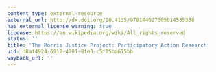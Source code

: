 ```yaml
---
content_type: external-resource
external_url: http://dx.doi.org/10.4135/978144627305014535358
has_external_license_warning: true
license: https://en.wikipedia.org/wiki/All_rights_reserved
status: ''
title: 'The Morris Justice Project: Participatory Action Research'
uid: d8af4924-6912-4281-8fe3-c5f25ba675bb
wayback_url: ''
---
```

